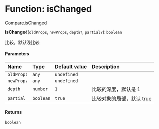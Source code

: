 # Function: isChanged

[Compare](/auto-docs/utils/modules/Compare.md).isChanged

**isChanged**(`oldProps`, `newProps`, `depth?`, `partial?`): `boolean`

比较，默认浅比较

#### Parameters

| Name | Type | Default value | Description |
| :------ | :------ | :------ | :------ |
| `oldProps` | `any` | `undefined` |  |
| `newProps` | `any` | `undefined` |  |
| `depth` | `number` | `1` | 比较的深度，默认是 1 |
| `partial` | `boolean` | `true` | 比较对象的局部，默认 true |

#### Returns

`boolean`

